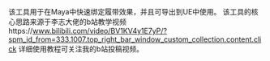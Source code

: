 该工具用于在Maya中快速绑定履带效果，并且可导出到UE中使用。
该工具的核心思路来源于李志大佬的b站教学视频https://www.bilibili.com/video/BV1KV4y1E7yP/?spm_id_from=333.1007.top_right_bar_window_custom_collection.content.click
详细使用教程可关注我的b站投稿视频。
